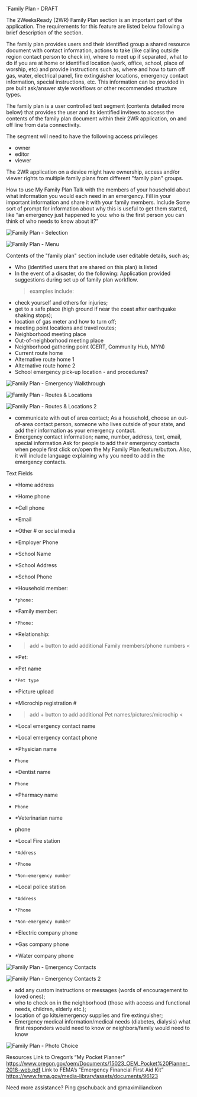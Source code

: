 `Family Plan - DRAFT

The 2WeeksReady (2WR) Family Plan section is an important part of the application. The requirements for this feature are listed below following a brief description of the section. 

The family plan provides users and their identified group a shared resource document with contact information, actions to take (like calling outside region contact person to check in), where to meet up if separated, what to do if you are at home or identified location (work, office, school, place of worship, etc) and provide instructions such as, where and how to turn off gas, water, electrical panel, fire extinguisher locations, emergency contact information, special instructions, etc. This information can be provided in pre built ask/answer style workflows or other recommended structure types. 

The family plan is a user controlled text segment (contents detailed more below) that provides the user and its identified invitees to access the contents of the family plan document within their 2WR application, on and off line from data connectivity.  

The segment will need to have the following access privileges
* owner
* editor
* viewer

The 2WR application on a device might have ownership, access and/or viewer rights to multiple family plans from different "family plan" groups. 

How to use My Family Plan
Talk with the members of your household about what information you would each need in an emergency. Fill in your important information and share it with your family members. Include Some sort of prompt for information about why this is useful to get them started, like “an emergency just happened to you: who is the first person you can think of who needs to know about it?”

![Family Plan - Selection](https://github.com/HTBox/TwoWeeksReady/blob/381a474aebaa9a7d7d1441bd7198952497bea737/assets/wiki/Family%20plan%20page%201.PNG)

![Family Plan - Menu](https://github.com/HTBox/TwoWeeksReady/blob/381a474aebaa9a7d7d1441bd7198952497bea737/assets/wiki/Family%20plan%20page%202.PNG)

Contents of the "family plan" section include user editable details, such as; 
* Who (identified users that are shared on this plan) is listed
* In the event of a disaster, do the following: Application provided suggestions during set up of family plan workflow.
  > examples include: 
* check yourself and others for injuries;
* get to a safe place (high ground if near the coast after earthquake shaking stops);
* location of gas meter and how to turn off;
* meeting point locations and travel routes;
* Neighborhood meeting place
* Out-of-neighborhood meeting place
* Neighborhood gathering point (CERT, Community Hub, MYN)
* Current route home
* Alternative route home 1
* Alternative route home 2
* School emergency pick-up location - and procedures?

![Family Plan - Emergency Walkthrough](https://github.com/HTBox/TwoWeeksReady/blob/381a474aebaa9a7d7d1441bd7198952497bea737/assets/wiki/Family%20plan%20page%203.PNG)

![Family Plan - Routes & Locations](https://github.com/HTBox/TwoWeeksReady/blob/381a474aebaa9a7d7d1441bd7198952497bea737/assets/wiki/Family%20plan%20page%204.PNG)

![Family Plan - Routes & Locations 2](https://github.com/HTBox/TwoWeeksReady/blob/381a474aebaa9a7d7d1441bd7198952497bea737/assets/wiki/Family%20plan%20page%207.PNG)

* communicate with out of area contact;
As a household, choose an out-of-area contact person, someone who lives outside of your state, and add their information as your emergency contact.
* Emergency contact information; name, number, address, text, email, special information 
Ask for people to add their emergency contacts when people first click on/open the My Family Plan feature/button. Also, it will include language explaining why you need to add in the emergency contacts.

Text Fields 

* *Home address
* *Home phone
* *Cell phone
* *Email
* *Other # or social media
* *Employer Phone
* *School Name
* *School Address
* *School Phone

* *Household member:
*     *phone:
* *Family member:
*     *Phone:
* *Relationship:
* > add + button to add additional Family members/phone numbers <

* *Pet:
*    *Pet name
*     *Pet type

* *Picture upload
*    *Microchip registration #

* > add + button to add additional Pet names/pictures/microchip <

* *Local emergency contact name
* *Local emergency contact phone

* *Physician name
*     Phone
* *Dentist name
*     Phone
* *Pharmacy name
*     Phone
* *Veterinarian name
* phone

* *Local Fire station
*     *Address
*     *Phone
*     *Non-emergency number

* *Local police station
*     *Address
*     *Phone
*     *Non-emergency number

* *Electric company phone
* *Gas company phone
* *Water company phone

![Family Plan - Emergency Contacts](https://github.com/HTBox/TwoWeeksReady/blob/381a474aebaa9a7d7d1441bd7198952497bea737/assets/wiki/Family%20plan%20page%205.PNG)

![Family Plan - Emergency Contacts 2](https://github.com/HTBox/TwoWeeksReady/blob/381a474aebaa9a7d7d1441bd7198952497bea737/assets/wiki/Family%20plan%20page%206.PNG)

* add any custom instructions or messages (words of encouragement to loved ones);
* who to check on in the neighborhood (those with access and functional needs, children, elderly etc.);
* location of go kits/emergency supplies and fire extinguisher;
* Emergency medical information/medical needs (diabetes, dialysis) what first responders would need to know or neighbors/family would need to know

![Family Plan - Photo Choice](https://github.com/HTBox/TwoWeeksReady/blob/381a474aebaa9a7d7d1441bd7198952497bea737/assets/wiki/Family%20plan%20page%208.PNG)

Resources
Link to Oregon’s “My Pocket Planner” https://www.oregon.gov/oem/Documents/15023_OEM_Pocket%20Planner_2018-web.pdf 
Link to FEMA’s “Emergency Financial First Aid Kit”
https://www.fema.gov/media-library/assets/documents/96123


Need more assistance? Ping @schuback and @maximiliandixon 